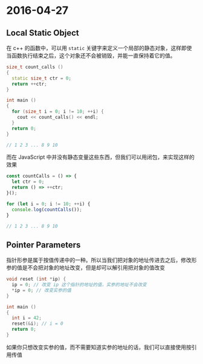# 2016-04-27

## Local Static Object

在 c++ 的函数中，可以用 `static` 关键字来定义一个局部的静态对象，这样即使当函数执行结束之后，这个对象还不会被销毁，并能一直保持着它的值。

```c++
size_t count_calls ()
{
  static size_t ctr = 0;
  return ++ctr;
}

int main ()
{
  for (size_t i = 0; i != 10; ++i) {
    cout << count_calls() << endl;
  }
  return 0;
}

// 1 2 3 ... 8 9 10
```

而在 JavaScript 中并没有静态变量这些东西，但我们可以用闭包，来实现这样的效果

```javascript
const countCalls = () => {
  let ctr = 0;
  return () => ++ctr;
}();

for (let i = 0; i != 10; ++i) {
  console.log(countCalls());
}

// 1 2 3 ... 8 9 10
```

## Pointer Parameters

指针形参是属于按值传递中的一种。所以当我们把对象的地址传进去之后，修改形参的值是不会把对象的地址改变，但是却可以解引用把对象的值改变


```c++
void reset (int *ip) {
  ip = 0; // 改变 ip 这个指针的地址的值，实参的地址不会改变
  *ip = 0; // 改变实参的值
}

int main ()
{
  int i = 42;
  reset(&i); // i = 0
  return 0;
}
```

如果你只想改变实参的值，而不需要知道实参的地址的话，我们可以直接使用按引用传值
